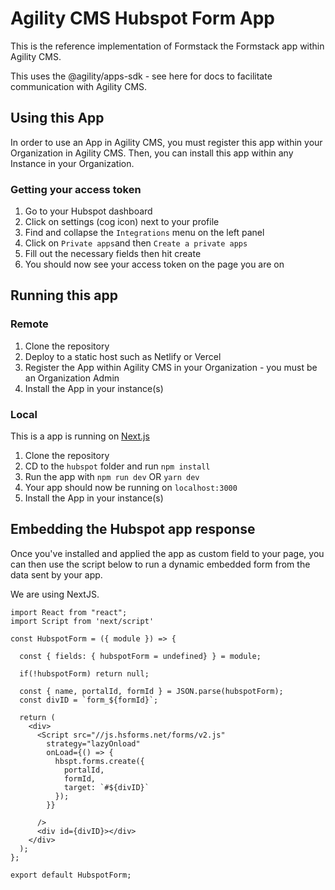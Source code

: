 
# Agility CMS Hubspot Form App

  

This is the reference implementation of Formstack the Formstack app within Agility CMS.

This uses the @agility/apps-sdk - see here for docs to facilitate communication with Agility CMS.

  

## Using this App

In order to use an App in Agility CMS, you must register this app within your Organization in Agility CMS. Then, you can install this app within any Instance in your Organization.
  
 
### Getting your access token

1. Go to your Hubspot dashboard
2. Click on settings (cog icon) next to your profile 
3. Find and collapse the `Integrations` menu on the left panel
4. Click on `Private apps`and then `Create a private apps`
5. Fill out the necessary fields then hit create
6. You should now see your access token on the page you are on



## Running this app 

### Remote
  
1. Clone the repository
2. Deploy to a static host such as Netlify or Vercel
3. Register the App within Agility CMS in your Organization - you must be an Organization Admin
4. Install the App in your instance(s)

  
### Local

This is a app is running on [Next.js](https://nextjs.org/) 

1. Clone the repository
2. CD to the `hubspot` folder and run `npm install`
3. Run the app with `npm run dev` OR `yarn dev`
4. Your app should now be running on `localhost:3000`
5. Install the App in your instance(s)


## Embedding the Hubspot app response

Once you've installed and applied the app as custom field to your page, you can then use the script below to run a dynamic embedded form from the data sent by your app.

We are using NextJS.
```
import React from "react";
import Script from 'next/script'

const HubspotForm = ({ module }) => {

  const { fields: { hubspotForm = undefined} } = module;

  if(!hubspotForm) return null;

  const { name, portalId, formId } = JSON.parse(hubspotForm);
  const divID = `form_${formId}`;
  
  return (
    <div>
      <Script src="//js.hsforms.net/forms/v2.js"
        strategy="lazyOnload"
        onLoad={() => {
          hbspt.forms.create({
            portalId,
            formId,
            target: `#${divID}`
          });
        }}

      />
      <div id={divID}></div>
    </div>
  );
};

export default HubspotForm;
```


